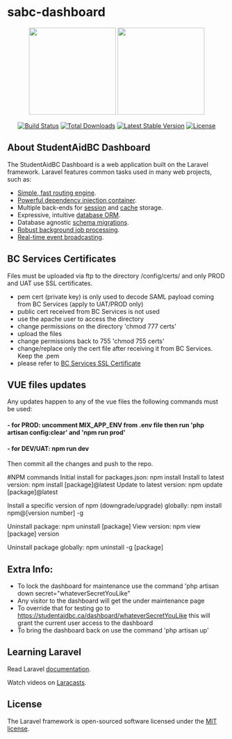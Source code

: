 # sabc-dashboard

<p align="center">
<img src="https://studentaidbc.ca/sites/studentaidbc.ca/themes/nutmeg/assets/img/logo-dt.png" width="200">
<img src="https://res.cloudinary.com/dtfbvvkyp/image/upload/v1566331377/laravel-logolockup-cmyk-red.svg" width="200"></p>

<p align="center">
<a href="https://travis-ci.org/laravel/framework"><img src="https://travis-ci.org/laravel/framework.svg" alt="Build Status"></a>
<a href="https://packagist.org/packages/laravel/framework"><img src="https://poser.pugx.org/laravel/framework/d/total.svg" alt="Total Downloads"></a>
<a href="https://packagist.org/packages/laravel/framework"><img src="https://poser.pugx.org/laravel/framework/v/stable.svg" alt="Latest Stable Version"></a>
<a href="https://packagist.org/packages/laravel/framework"><img src="https://poser.pugx.org/laravel/framework/license.svg" alt="License"></a>
</p>

## About StudentAidBC Dashboard

The StudentAidBC Dashboard is a web application built on the Laravel framework. Laravel features common tasks used in many web projects, such as:

- [Simple, fast routing engine](https://laravel.com/docs/routing).
- [Powerful dependency injection container](https://laravel.com/docs/container).
- Multiple back-ends for [session](https://laravel.com/docs/session) and [cache](https://laravel.com/docs/cache) storage.
- Expressive, intuitive [database ORM](https://laravel.com/docs/eloquent).
- Database agnostic [schema migrations](https://laravel.com/docs/migrations).
- [Robust background job processing](https://laravel.com/docs/queues).
- [Real-time event broadcasting](https://laravel.com/docs/broadcasting).

## BC Services Certificates
Files must be uploaded via ftp to the directory /config/certs/
and only PROD and UAT use SSL certificates.
- pem cert (private key) is only used to decode SAML payload coming from BC Services (apply to UAT/PROD only)
- public cert received from BC Services is not used
- use the apache user to access the directory
- change permissions on the directory 'chmod 777 certs'
- upload the files
- change permissions back to 755 'chmod 755 certs'
- change/replace only the cert file after receiving it from BC Services. Keep the .pem
- please refer to [BC Services SSL Certificate](https://hive.aved.gov.bc.ca/wiki/pages/viewpage.action?spaceKey=SP&title=BC+Services+SSL+Certificate)

## VUE files updates
Any updates happen to any of the vue files the following commands must be used:
#### - for PROD: uncomment MIX_APP_ENV from .env file then run 'php artisan config:clear' and 'npm run prod'
#### - for DEV/UAT: npm run dev
Then commit all the changes and push to the repo. 

#NPM commands
Initial install for packages.json: npm install
Install to latest version: npm install [package]@latest
Update to latest version: npm update [package]@latest

Install a specific version of npm (downgrade/upgrade) globally: npm install npm@[version number] -g

Uninstall package: npm uninstall [package]
View version: npm view [package] version

Uninstall package globally: npm uninstall -g [package]

## Extra Info:
- To lock the dashboard for maintenance use the command 'php artisan down secret="whateverSecretYouLike" 
- Any visitor to the dashboard will get the under maintenance page
- To override that for testing go to https://studentaidbc.ca/dashboard/whateverSecretYouLike this will grant the current user access to the dashboard
- To bring the dashboard back on use the command 'php artisan up'

## Learning Laravel

Read Laravel [documentation](https://laravel.com/docs).

Watch videos on [Laracasts](https://laracasts.com). 

## License

The Laravel framework is open-sourced software licensed under the [MIT license](https://opensource.org/licenses/MIT).
